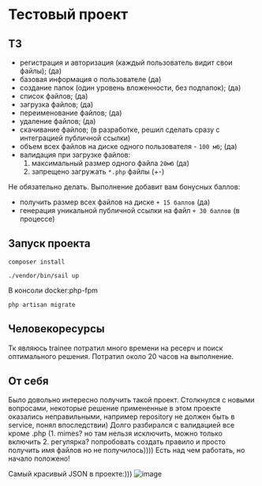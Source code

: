 # Тестовый проект
## ТЗ
- регистрация и авторизация (каждый пользователь видит свои файлы); (да)
- базовая информация о пользователе (да)
- создание папок (один уровень вложенности, без подпапок); (да)
- список файлов; (да)
- загрузка файлов; (да)
- переименование файлов; (да)
- удаление файлов; (да)
- скачивание файлов; (в разработке, решил сделать сразу с интеграцией публичной ссылки)
- объем всех файлов на диске одного пользователя - `100 мб`; (да)
- валидация при загрузке файлов: 
    1. максимальный размер одного файла `20мб` (да)
    2. запрещено загружать `*.php` файлы (+-)
    
Не обязательно делать. Выполнение добавит вам бонусных баллов:
- получить размер всех файлов на диске `+ 15 баллов` (да)
- генерация уникальной публичной ссылки на файл `+ 30 баллов` (в процессе)

## Запуск проекта

```composer install```

```./vendor/bin/sail up```

В консоли docker:php-fpm

```php artisan migrate```

## Человекоресурсы
Тк являюсь trainee потратил много времени на ресерч и поиск оптимального решения.
Потратил около 20 часов на выполнение.

## От себя
Было довольно интересно получить такой проект. Столкнулся с новыми вопросами, некоторые решение примененные в этом проекте оказались неправильными, например repository не должен быть в service, понял впоследствии)
Долго разбирался с валидацией все кроме .php (1. mimes? но там нельзя исключить, можно только включить 2. регулярка? попробовать создать правило и просто получить имя файлов но не получилось))))
Есть над чем работать, но начало положено!

Самый красивый JSON в проекте:)))
![image](https://user-images.githubusercontent.com/81085234/204304700-6d76e222-53d6-4377-a0ac-1177a9f0d978.png)
